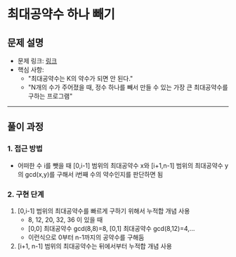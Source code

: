 # 최대공약수 하나 빼기

## 문제 설명
- 문제 링크: [링크](https://www.acmicpc.net/problem/14476)
- 핵심 사항: 
    - "최대공약수는 K의 약수가 되면 안 된다."
    - "N개의 수가 주어졌을 때, 정수 하나를 빼서 만들 수 있는 가장 큰 최대공약수를 구하는 프로그램"
---

## 풀이 과정

### 1. **접근 방법**
- 어떠한 수 i를 뺏을 때 [0,i-1] 범위의 최대공약수 x와 [i+1,n-1] 범위의 최대공약수 y의 gcd(x,y)를 구해서 i번째 수의 약수인지를 판단하면 됨


### 2. **구현 단계**
1. [0,i-1] 범위의 최대공약수를 빠르게 구하기 위해서 누적합 개념 사용
    - 8, 12, 20, 32, 36 이 있을 때
    - [0,0] 최대공약수 gcd(8,8)=8, [0,1] 최대공약수 gcd(8,12)=4,...
    - 이런식으로 0부터 n-1까지의 공약수를 구해둠
2. [i+1, n-1] 범위의 최대공약수는 뒤에서부터 누적합 개념 사용